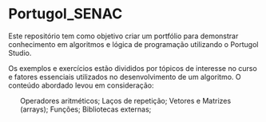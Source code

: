 # Portugol_SENAC
Este repositório tem como objetivo criar um portfólio para demonstrar conhecimento em algoritmos e lógica de programação utilizando o Portugol Studio.

Os exemplos e exercícios estão divididos por tópicos de interesse no curso e fatores essenciais utilizados no desenvolvimento de um algoritmo.
O conteúdo abordado levou em consideração:
  <ol>
  Operadores aritméticos;
  Laços de repetição;
  Vetores e Matrizes (arrays);
  Funções;
  Bibliotecas externas;
  </ol>
